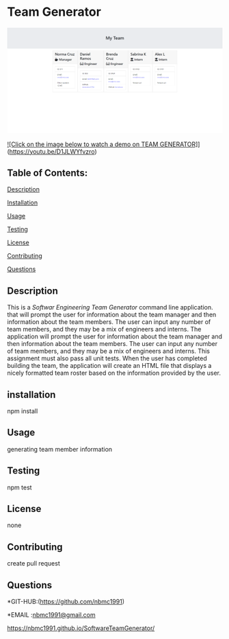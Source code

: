 # Team Generator


![](https://github.com/nbmc1991/SoftwareTeamGenerator/blob/main/Screenshot%202020-11-19%20121739.png)

[![Click on the image below to watch a demo on TEAM GENERATOR]](https://github.com/nbmc1991/SoftwareTeamGenerator/blob/main/images/Screenshot%202020-11-21%20170907.png)](https://youtu.be/D1JLWYfvzro)

## Table of Contents:

[Description](#description)


[Installation](#installation)

[Usage](#usage)


[Testing](#testing)


[License](#license)


[Contributing](#contributing)


[Questions](#questions)


## Description

This is a *Softwar Engineering Team Generator* command line application. that will  prompt the user for information about the team manager and then information about the team members.
 The user can input any number of team members, and they may be a mix of engineers and interns.
The application will prompt the user for information about the team manager and then information about the team members. The user can input any number of team members, and they may be a mix of engineers and interns. This assignment must also pass all unit tests. When the user has completed building the team, the application will create an HTML file that displays a nicely formatted team roster based on the information provided by the user.

## installation

npm install

## Usage

generating team member information

## Testing

npm test

## License

none

## Contributing

create pull request

## Questions



*GIT-HUB:(https://github.com/nbmc1991)

*EMAIL :nbmc1991@gmail.com

https://nbmc1991.github.io/SoftwareTeamGenerator/
  


